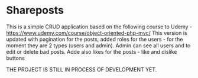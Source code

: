 # Shareposts
This is a simple CRUD application based on the following course to Udemy - https://www.udemy.com/course/object-oriented-php-mvc/  This version is updated with pagination for the posts, added roles for the users - for the moment they are 2 types (users and admin). Admin can see all users and to edit or delete bad posts. Adde also likes for the posts - like and dislike buttons

THE PROJECT IS STILL IN PROCESS OF DEVELOPMENT YET.
